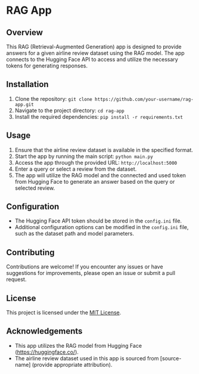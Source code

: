 # RAG App

## Overview

This RAG (Retrieval-Augmented Generation) app is designed to provide answers for a given airline review dataset using the RAG model. The app connects to the Hugging Face API to access and utilize the necessary tokens for generating responses.

## Installation

1. Clone the repository: `git clone https://github.com/your-username/rag-app.git`
2. Navigate to the project directory: `cd rag-app`
3. Install the required dependencies: `pip install -r requirements.txt`

## Usage

1. Ensure that the airline review dataset is available in the specified format.
2. Start the app by running the main script: `python main.py`
3. Access the app through the provided URL: `http://localhost:5000`
4. Enter a query or select a review from the dataset.
5. The app will utilize the RAG model and the connected and used token from Hugging Face to generate an answer based on the query or selected review.

## Configuration

- The Hugging Face API token should be stored in the `config.ini` file.
- Additional configuration options can be modified in the `config.ini` file, such as the dataset path and model parameters.

## Contributing

Contributions are welcome! If you encounter any issues or have suggestions for improvements, please open an issue or submit a pull request.

## License

This project is licensed under the [MIT License](LICENSE).

## Acknowledgements

- This app utilizes the RAG model from Hugging Face (https://huggingface.co/).
- The airline review dataset used in this app is sourced from [source-name] (provide appropriate attribution).
